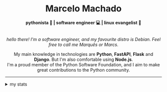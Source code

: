 <h1 align="center"> Marcelo Machado </h1>
    
<div align="center">
<b>pythonista 🐍 | software engineer 💻 | linux evangelist 🐧</b>
<br>
<br>

<i>hello there! I'm a software engineer, and my favourite distro is Debian. Feel free to call me Marquês or Marcs.</i>

<p>

My main knowledge in technologies are **Python**, **FastAPI**, **Flask** and **Django**. But I'm also comfortable using **Node.js**. <br/>
I'm a proud member of the Python Software Foundation, and I aim to make great contributions to the Python community.
</p>

</div>

---

<details closed>    
<summary>my stats</summary>

<!--START_SECTION:waka-->
**I'm a Night 🦉** 

```text
🌞 Morning    23 commits     ██░░░░░░░░░░░░░░░░░░░░░░░   8.49% 
🌆 Daytime    99 commits     █████████░░░░░░░░░░░░░░░░   36.53% 
🌃 Evening    133 commits    ████████████░░░░░░░░░░░░░   49.08% 
🌙 Night      16 commits     █░░░░░░░░░░░░░░░░░░░░░░░░   5.9%

```


📊 **This Week I Spent My Time On** 

```text
⌚︎ Time Zone: America/Sao_Paulo

💬 Programming Languages: 
No Activity Tracked This Week

🔥 Editors: 
No Activity Tracked This Week

💻 Operating System: 
No Activity Tracked This Week

```


 Last Updated on 15/06/2024
<!--END_SECTION:waka-->

<!-- <div>
        <a target="_blank" rel="noopener noreferrer" href="https://github.com/mmaachado?tab=repositories"><img src="https://github-readme-stats.vercel.app/api/top-langs/?username=mmaachado&hide=html,css,swift,ruby&langs_count=6&hide_border=true&layout=compact&show_icons=true&line_height=10&theme=transparent&title_color=4a86d1&custom_title=favourite%20languages"
       alt="most used languages" align="right"></a>
     <a target="_blank" rel="noopener noreferrer" href="https://wakatime.com/@mmachado"><img width="400rem" src="https://github-readme-stats.vercel.app/api/wakatime?username=mmachado&theme=transparent&hide_border=true&hide=markdown,html,css,text,other,yaml,json,prolog,dart,docker,xml,gitconfig,TSQL&hide_title=true&line_height=50&langs_count=4&layout=default" alt="wakatime stats" align="left" /></a> 
        

</div>

 <img src="https://raw.githubusercontent.com/MicaelliMedeiros/micaellimedeiros/master/image/computer-illustration.png" min-width="400px" max-width="400px" width="400px" align="right" alt="computer-illustration.png"> -->
<!-- [![Buy me a coffee](https://img.shields.io/badge/Buy%20Me%20a%20Coffee-ffdd00?style=for-the-badge&logo=buy-me-a-coffee&logoColor=black)](https://www.buymeacoffee.com/anticodingclub) -->

</details>

